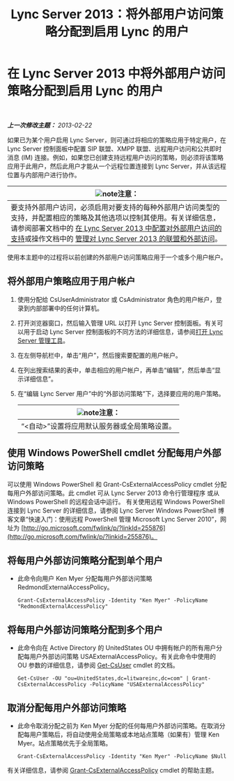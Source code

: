 ﻿---
title: Lync Server 2013：将外部用户访问策略分配到启用 Lync 的用户
TOCTitle: 将外部用户访问策略分配到启用 Lync 的用户
ms:assetid: 736fcaad-9f95-4896-b767-e199d86a00a4
ms:mtpsurl: https://technet.microsoft.com/zh-cn/library/Gg398551(v=OCS.15)
ms:contentKeyID: 49313241
ms.date: 05/19/2016
mtps_version: v=OCS.15
ms.translationtype: HT
---

# 在 Lync Server 2013 中将外部用户访问策略分配到启用 Lync 的用户

 

_**上一次修改主题：** 2013-02-22_

如果已为某个用户启用 Lync Server，则可通过将相应的策略应用于特定用户，在 Lync Server 控制面板中配置 SIP 联盟、XMPP 联盟、远程用户访问和公共即时消息 (IM) 连接。例如，如果您已创建支持远程用户访问的策略，则必须将该策略应用于此用户，然后此用户才能从一个远程位置连接到 Lync Server，并从该远程位置与内部用户进行协作。

<table>
<thead>
<tr class="header">
<th><img src="images/Dn783119.note(OCS.15).gif" title="note" alt="note" />注意：</th>
</tr>
</thead>
<tbody>
<tr class="odd">
<td>要支持外部用户访问，必须启用对要支持的每种外部用户访问类型的支持，并配置相应的策略及其他选项以控制其使用。有关详细信息，请参阅部署文档中的 <a href="lync-server-2013-configuring-support-for-external-user-access.md">在 Lync Server 2013 中配置对外部用户访问的支持</a>或操作文档中的 <a href="lync-server-2013-managing-federation-and-external-access-to-lync-server-2013.md">管理对 Lync Server 2013 的联盟和外部访问</a>。</td>
</tr>
</tbody>
</table>


使用本主题中的过程将以前创建的外部用户访问策略应用于一个或多个用户帐户。

## 将外部用户策略应用于用户帐户

1.  使用分配给 CsUserAdministrator 或 CsAdministrator 角色的用户帐户，登录到内部部署中的任何计算机。

2.  打开浏览器窗口，然后输入管理 URL 以打开 Lync Server 控制面板。有关可以用于启动 Lync Server 控制面板的不同方法的详细信息，请参阅[打开 Lync Server 管理工具](lync-server-2013-open-lync-server-administrative-tools.md)。

3.  在左侧导航栏中，单击“用户”，然后搜索要配置的用户帐户。

4.  在列出搜索结果的表中，单击相应的用户帐户，再单击“编辑”，然后单击“显示详细信息”。

5.  在“编辑 Lync Server 用户”中的“外部访问策略”下，选择要应用的用户策略。
    
    <table>
    <thead>
    <tr class="header">
    <th><img src="images/Dn783119.note(OCS.15).gif" title="note" alt="note" />注意：</th>
    </tr>
    </thead>
    <tbody>
    <tr class="odd">
    <td>“&lt;自动&gt;”设置将应用默认服务器或全局策略设置。</td>
    </tr>
    </tbody>
    </table>


## 使用 Windows PowerShell cmdlet 分配每用户外部访问策略

可以使用 Windows PowerShell 和 Grant-CsExternalAccessPolicy cmdlet 分配每用户外部访问策略。此 cmdlet 可从 Lync Server 2013 命令行管理程序 或从Windows PowerShell 的远程会话中运行。 有关使用远程 Windows PowerShell 连接到 Lync Server 的详细信息，请参阅 Lync Server Windows PowerShell 博客文章“快速入门：使用远程 PowerShell 管理 Microsoft Lync Server 2010”，网址为 [http://go.microsoft.com/fwlink/p/?linkId=255876](http://go.microsoft.com/fwlink/p/?linkid=255876)。

## 将每用户外部访问策略分配到单个用户

  - 此命令向用户 Ken Myer 分配每用户外部访问策略 RedmondExternalAccessPolicy。
    
        Grant-CsExternalAccessPolicy -Identity "Ken Myer" -PolicyName "RedmondExternalAccessPolicy"

## 将每用户外部访问策略分配到多个用户

  - 此命令向在 Active Directory 的 UnitedStates OU 中拥有帐户的所有用户分配每用户外部访问策略 USAExternalAccessPolicy。有关此命令中使用的 OU 参数的详细信息，请参阅 [Get-CsUser](https://docs.microsoft.com/en-us/powershell/module/skype/Get-CsUser) cmdlet 的文档。
    
        Get-CsUser -OU "ou=UnitedStates,dc=litwareinc,dc=com" | Grant-CsExternalAccessPolicy -PolicyName "USAExternalAccessPolicy"

## 取消分配每用户外部访问策略

  - 此命令取消分配之前为 Ken Myer 分配的任何每用户外部访问策略。在取消分配每用户策略后，将自动使用全局策略或本地站点策略（如果有）管理 Ken Myer。站点策略优先于全局策略。
    
        Grant-CsExternalAccessPolicy -Identity "Ken Myer" -PolicyName $Null

有关详细信息，请参阅 [Grant-CsExternalAccessPolicy](grant-csexternalaccesspolicy.md) cmdlet 的帮助主题。

